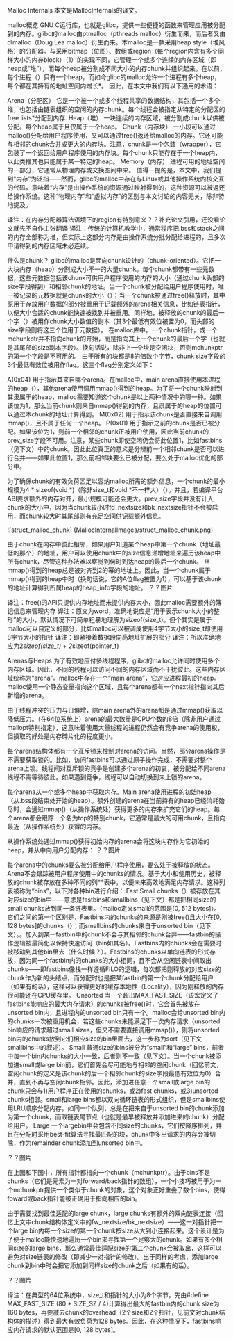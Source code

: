 Malloc Internals
本文是MallocInternals的译文。

malloc概览
GNU C运行库，也就是glibc，提供一些便捷的函数来管理应用被分配到的内存。glibc的malloc由ptmalloc（pthreads malloc）衍生而来，而后者又由dlmalloc（Doug Lea malloc）衍生而来。本malloc是一款采用heap style（堆风格）的分配器。与采用bitmap（位图）、数组或region（每个region内含有多个同样大小的内存block）（1）的实现不同，它管理一个或多个连续的内存区域（即heap或“堆”），而每个heap被分割成不同大小的内存chunk并组织起来。在以前，每个进程（）只有一个heap，而如今glibc的malloc允许一个进程有多个heap，每个都在其持有的地址空间内增长*。
因此，在本文中我们有以下通用的术语：

Arena（分配区）
它是一个被一个或多个线程共享的数据结构，其包括一个多个堆，也包括由链表组织的空闲的内存chunk。每个线程会被指定从特定的分配区的free lists*分配到内存.
Heap（堆）
一块连续的内存区域，被分割成chunk以供被分配。每个heap属于且仅属于一个heap。
Chunk（内存块）
一小段可以通过malloc()分配给用户程序使用，又可以通过free()返还给malloc的内存。它还可能与相邻的chunk合并成更大的内存块。注意，chunk是一个包装（wrapper），它包装了一个返回给用户程序使用的内存块。每个chunk只能存在于一个heap内，以此类推其也只能属于某一特定的heap。
Memory（内存）
进程可用的地址空间的一部分，它通常从物理内存或交换空间中来。
值得一提的是，本文中，我们提到“内存”为泛指——然而，glibc的malloc中存在与Linux或其他操作系统内核交互的代码，意味着“内存”是由操作系统的资源通过映射得到的，这种资源可以被返还给操作系统。这种“物理内存”和“虚拟内存”的区别与本文讨论的内容无关，除非特地提及。

译注：在内存分配器算法语境下的region有特别意义？？补充论文引用，还没看论文就先不自作主张翻译
译注：传统的计算机教学中，通常程序把.bss和stack之间的内存全部称为堆，但实际上这部分内存是由操作系统分批分配给进程的，且多次申请得到的内存区域未必连续。

什么是chunk？
glibc的malloc是面向chunk设计的（chunk-oriented）。它把一大块内存（heap）分割成大小不一的大量chunk。每个chunk都带有一些元数据，这些元数据包括该chunk可供用户程序使用的内存的大小（通过chunk头部的size字段得到）和相邻chunk的地址。当一个chunk被分配给用户程序使用时，唯一被记录的元数据就是chunk的大小（）；当一个chunk被通过free()释放时，其中原用于存放用户数据的部分被重用于记载额外的arena相关信息，比如链表指针，以便大小合适的chunk能快速被找到并被重用。同样地，被释放的chunk的最后一个字（）被用作chunk大小数值的副本（其3个最低有效位被置为0，而头部的size字段则将这三个位用于元数据）。
在malloc库中，一个chunk指针，或一个mchunkptr并不指向chunk的开始，而是指向其上一个chunk的最后一个字（也就是其尾部的size副本字段）。换句话说，除非上一个块是空闲块，否则mchunkptr的第一个字段是不可用的。
由于所有的块都是8的倍数个字节，chunk size字段的3个最低有效位被用作flag。这三个flag分别定义如下：

A(0x04)
用于指示其来自哪个arena。在malloc中，main arena直接使用本进程的heap（），其他arena使用调用mmap()得到的heap。为了将一个chunk映射到其隶属于的heap，malloc需要知道这个chunk是以上两种情况中的哪一种。如果该位为1，那么当前chunk则来自mmap()得到的内存，且隶属于的heap的位置可以通过本chunk的地址计算得到。
M(0x02)
用于指示该chunk是否直接来自调用mmap()，且不属于任何一个heap。
P(0x01)
用于指示之前的chunk是否已被分配。如果该位为1，则前一个相邻的chunk正被用户使用，因此当前chunk的prev_size字段不可用。注意，某些chunk即使空闲仍会将此位置1，比如fastbins（见下文）中的chunk。因此此位真正的意义是分辨前一个相邻chunk是否可以进行合并——如果此位置1，那么前相邻块要么已被分配，要么处于malloc优化的部分中。

为了确保chunk的有效负荷区足以容纳malloc所需的额外信息，一个chunk的最小规模为4 * sizeof(void *)（除非size_t和void *不一样大）（）。并且，若编译平台ABI要求额外的内存对齐，最小规模可能还会更大。prev_size字段并没有计入chunk的大小中，因为当chunk较小时fd_nextsize和bk_nextsize指针不会被启用，而chunk较大时其尾部则有充足空间供记载额外信息。

![struct_malloc_chunk] (MallocInternalImages/struct_malloc_chunk.png)

由于chunk在内存中彼此相邻，如果用户知道某个heap中第一个chunk（地址最低的那个）的地址，用户可以使用chunk中的size信息递增地址来遍历该heap中所有chunk，尽管这种办法难以察觉到何时到达heap的最后一个chunk。
从mmap()得到的heap总是被对齐到2的幂的地址上。因此，当一个chunk属于mmap()得到的heap中时（换句话说，它的A位flag被置为1），可以基于该chunk的地址计算得到所属heap的heap_info字段的地址。
？？图片

译注：free()的API只提供内存地址而未提供内存大小，因此malloc需要额外的簿记信息来管理内存
译注：原文为word，准确地说应是“用于表示chunk大小的整形”的大小，默认情况下可简单粗暴地理解为sizeof(size_t)。但个其实是属于malloc可以自定义的部分，比如malloc可以被调成使用4字节大小的size_t却使用8字节大小的指针
译注：即紧接着数据段向高地址扩展的部分
译注：所以准确地应为2*sizeof(size_t) + 2*sizeof(pointer_t)

Arenas与Heaps
为了有效地应付多线程程序，glibc的malloc允许同时使用多个内存区域。因此，不同的线程可以访问不同的内存区域而不干扰彼此。这些内存区域统称为“arena”。malloc中存在一个“main arena”，它对应进程最初的heap。malloc使用一个静态变量指向这个区域，且每个arena都有一个next指针指向其后新增的arena。

由于线程冲突的压力与日俱增，除main arena外的arena都是通过mmap()获取以降低压力。（在64位系统上）arena的最大数量是CPU个数的8倍（除非用户通过mallopt特别指定），这意味着使用大量线程的进程仍然会有竞争arena的使用权，但换取的好处是内存碎片化的程度更小。

每个arena结构体都有一个互斥锁来控制对arena的访问。当然，部分arena操作是不需要获取锁的。比如，访问fastbins可以通过原子操作完成，不需要对整个arena上锁。线程间对互斥锁的竞争是创建多个arena的初衷，被分配给不同arena线程不需等待彼此。如果遇到竞争，线程可以自动切换到未上锁的arena。

每个arena从一个或多个heap中获取内存。Main arena使用进程的初始heap（从.bss段结束处开始的heap）。额外创建的arena在当前持有的heap已经消耗殆尽时，会通过mmap()（从操作系统处）获得更多的内存来扩充它们的heap。每个arena都会跟踪一个名为top的特别chunk，它通常是最大的可用chunk，且指向最近（从操作系统处）获得的内存。

从操作系统处通过mmap()获得初始内存的arena会将这块内存作为它初始的heap，并从中向用户分配内存：
？？图片

每个arena中的chunks要么被分配给用户程序使用，要么处于被释放的状态。Arena不会跟踪被用户程序使用中的chunks的情况。基于大小和使用历史，被释放的chunk被存放在多种不同的列**表中，以便未来高效地满足内存请求。这种列表被称为“bins”，以下对各种bin进行介绍：
Fast
Small chunks（）被存放在其对应size的bin中——意思是fastbins和smallbins（见下文）都是把相同size的small chunks放到同一条链表里。（malloc定义small的范围是[0, 512 bytes]）。它们之间的第一个区别是，Fastbins内的chunks的来源是刚被free()且大小在[0, 128 bytes]的chunks（）；而smallbins的chunks来自于unsorted bin（见下文）。。加入到某一fastbin中的chunk不会与其相邻的chunk合并——fastbin的操作逻辑被最简化以保持快速访问（bin如其名）。Fastbins内的chunks会在需要时被移动到其他bin里去（什么时候？）。Fastbins的chunks以单向链表的形式存放，因为同一个fastbin内的chunks的大小相同，且不会从空闲链表中间取出chunks——即fastbins像栈一样遵循FILO的逻辑，每次都把刚释放的对应size的chunk作为新的头结点，而分配时也是把某fastbin的第一个chunk分配给用户（如果有的话），这样可以获得更好的缓存本地性（Locality），因为刚释放的内存很可能还在CPU缓存里。
Unsorted
当一个超出MAX_FAST_SIZE（该宏定义了fastbins能响应的最大内存请求）的chunks被free()时，它会首先被放在unsorted bin内，且进程内的unsorted bin只有一个。malloc会给unsorted bin内的chunks一次被重用机会，若这些chunks未能满足下一次内存请求（unsorted bin响应的请求超过small sizes，但又不需要直接调用mmap()），则将unsorted bin内的chunks放到它们相应size的bin里面去，这一步称为sort（见下文smallbins中的叙述）。
Small
普通size的bins被分为“small”和“large” bins，前者中每一个bin内chunks的大小一致，后者则不一致（见下文）。当一个chunk被添加进small或large bin前，它们首先会尽可能地与相邻的空闲chunk（回忆前文，空闲chunk的定义是该chunk的后一个相邻chunk的size字段最低有效位为0）合并，直到不再与空闲chunk相邻。因此，添加进任意一个small或large bin的chunk只会与1)用户程序正在使用的chunks，或2)fast chunks，或3)unsorted chunks相邻。small和large bins都以双向循环链表的形式组织，但是smallbins使用LRU顺序分配内存，如同一个队列，总是在把来自于unsorted bin的chunk添加为第一个chunk，而取链表尾节点（也就是最早被释放并添加进来的chunk）分配给用户。
Large
一个largebin中会包含不同size的chunks，它们按降序排列，并且在分配时采用best-fit算法寻找最匹配的块，chunk中多出请求的内存会被切除，作为remainder chunk添加到unsorted bin中。

？？图片

在上图和下图中，所有指针都指向一个chunk（mchunkptr）。由于bins不是chunks（它们是元素为一对forward/back指针的数组），一个小技巧被用于为一个mchunkptr提供一个类似于chunk的对象，这个对象正好重叠了数个bins，使得foward或back指针能被正确用于指向相应的bin。

由于需要找到最佳适配的large chunk，large chunks有额外的双向链表连接（回忆上文中chunk结构体定义中的fw_nextsize/bk_nextsize）——这一对指针把一个large bin内每一个size的第一个chunk按size从大到小连接起来。这个设计是为了便于malloc能快速地遍历一个bin来寻找第一个足够大的chunk。如果有多个相同size的large bins，那么通常最佳适配size的第二个chunk会被取出，这样可以避免对size链表的修改（即减少一对指针的修改）。出于同样的考虑，添加large chunk到bin中时会把它添加到同样size的chunk之后（如果有的话）。

？？图片

译注：在典型的64位系统中，size_t和指针的大小为8个字节，先由#define MAX_FAST_SIZE (80 * SIZE_SZ / 4)计算得出最大的fastbin内的chunk size为160 bytes，再要减去chunk的overhead（2个size和2个指针，见前文对chunk结构体的描述）得到最大有效负荷为128 bytes。因此，在这种情况下，fastbins响应内存请求的默认范围是[0, 128 bytes]。

